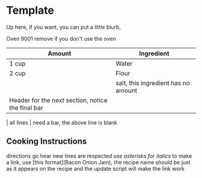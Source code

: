 # Template
Up here, if you want, you can put a little blurb, 

Oven 9001 remove if you don't use the oven

|Amount|Ingredient|
|----|----|
1 cup | Water
2 cup | Flour
|| salt, this ingredient has no amount
Header for the next section, notice the final bar |
|
all lines | need a bar, the above line is blank

## Cooking Instructions
directions go hear
new lines are respected
*use asterisks for italics*
to make a link, use [this format](Bacon Onion Jam), the recipe name should be just as it appears on the recipe and the update script will make the link work
